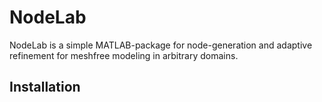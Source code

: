 # NodeLab 
  NodeLab is a simple MATLAB-package for node-generation and adaptive refinement for meshfree modeling in arbitrary domains. 
## Installation
